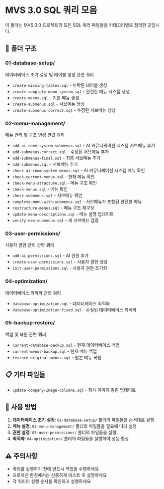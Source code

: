 # MVS 3.0 SQL 쿼리 모음

이 폴더는 MVS 3.0 프로젝트의 모든 SQL 쿼리 파일들을 카테고리별로 정리한 곳입니다.

## 📁 폴더 구조

### 01-database-setup/
데이터베이스 초기 설정 및 테이블 생성 관련 쿼리
- `create-missing-tables.sql` - 누락된 테이블 생성
- `create-complete-menu-system.sql` - 완전한 메뉴 시스템 생성
- `create-menus.sql` - 기본 메뉴 생성
- `create-submenus.sql` - 서브메뉴 생성
- `create-submenus-correct.sql` - 수정된 서브메뉴 생성

### 02-menu-management/
메뉴 관리 및 구조 변경 관련 쿼리
- `add-ai-comm-system-submenus.sql` - AI 커뮤니케이션 시스템 서브메뉴 추가
- `add-submenus-correct.sql` - 수정된 서브메뉴 추가
- `add-submenus-final.sql` - 최종 서브메뉴 추가
- `add-submenus.sql` - 서브메뉴 추가
- `check-ai-comm-system-menus.sql` - AI 커뮤니케이션 시스템 메뉴 확인
- `check-current-menus.sql` - 현재 메뉴 확인
- `check-menu-structure.sql` - 메뉴 구조 확인
- `check-menus.sql` - 메뉴 확인
- `check-submenus.sql` - 서브메뉴 확인
- `complete-menu-with-submenus.sql` - 서브메뉴가 포함된 완전한 메뉴
- `restructure-menus.sql` - 메뉴 구조 재구성
- `update-menu-descriptions.sql` - 메뉴 설명 업데이트
- `verify-new-submenus.sql` - 새 서브메뉴 검증

### 03-user-permissions/
사용자 권한 관리 관련 쿼리
- `add-ai-permissions.sql` - AI 권한 추가
- `create-user-permissions.sql` - 사용자 권한 생성
- `init-user-permissions.sql` - 사용자 권한 초기화

### 04-optimization/
데이터베이스 최적화 관련 쿼리
- `database-optimization.sql` - 데이터베이스 최적화
- `database-optimization-fixed.sql` - 수정된 데이터베이스 최적화

### 05-backup-restore/
백업 및 복원 관련 쿼리
- `current-database-backup.sql` - 현재 데이터베이스 백업
- `current-menus-backup.sql` - 현재 메뉴 백업
- `restore-original-menus.sql` - 원본 메뉴 복원

## 📋 기타 파일들
- `update-company-image-columns.sql` - 회사 이미지 컬럼 업데이트

## 🚀 사용 방법

1. **데이터베이스 초기 설정**: `01-database-setup/` 폴더의 파일들을 순서대로 실행
2. **메뉴 설정**: `02-menu-management/` 폴더의 파일들을 필요에 따라 실행
3. **권한 설정**: `03-user-permissions/` 폴더의 파일들을 실행
4. **최적화**: `04-optimization/` 폴더의 파일들을 실행하여 성능 향상

## ⚠️ 주의사항

- 쿼리를 실행하기 전에 반드시 백업을 수행하세요
- 프로덕션 환경에서는 신중하게 테스트 후 실행하세요
- 각 쿼리의 실행 순서를 확인하고 실행하세요
